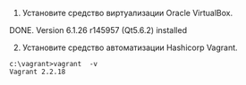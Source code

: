 1. Установите средство виртуализации Oracle VirtualBox.

DONE. Version 6.1.26 r145957 (Qt5.6.2) installed

2. Установите средство автоматизации Hashicorp Vagrant.

```
c:\vagrant>vagrant  -v
Vagrant 2.2.18
```



